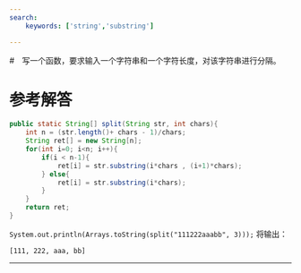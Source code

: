 ```yaml
---
search:
    keywords: ['string','substring']

---
```





#　写一个函数，要求输入一个字符串和一个字符长度，对该字符串进行分隔。

# 参考解答

```java
public static String[] split(String str, int chars){
    int n = (str.length()+ chars - 1)/chars;
    String ret[] = new String[n];
    for(int i=0; i<n; i++){
        if(i < n-1){
            ret[i] = str.substring(i*chars , (i+1)*chars);
        } else{
            ret[i] = str.substring(i*chars);
        }
    }
    return ret;
}
```

`System.out.println(Arrays.toString(split("111222aaabb", 3)));` 将输出：
```
[111, 222, aaa, bb]
```


---